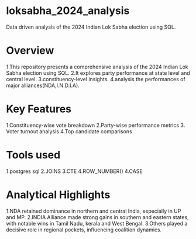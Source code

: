 # loksabha_2024_analysis
 Data driven analysis of the 2024 Indian Lok Sabha election using SQL.
# Overview
1.This repository presents a comprehensive analysis of the 2024 Indian Lok Sabha election using SQL. 
2.It explores party performance at state level and central level.
3.constituency-level insights.
4.analysis the performances of major alliances(NDA,I.N.D.I.A).

# Key Features
1.Constituency-wise vote breakdown
2.Party-wise performance metrics
3. Voter turnout analysis
4.Top candidate comparisons

# Tools used
1.postgres sql 
2.JOINS
3.CTE
4.ROW_NUMBER()
4.CASE

 # Analytical Highlights
1.NDA retained dominance in northern and central India, especially in UP and MP.
2.INDIA Alliance made strong gains in southern and eastern states, with notable wins in Tamil Nadu, kerala and West Bengal.
3.Others played a decisive role in regional pockets, influencing coalition dynamics.

